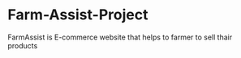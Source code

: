 # Farm-Assist-Project
FarmAssist is E-commerce website that helps to farmer to sell thair products
<br>
